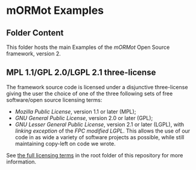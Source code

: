 # mORMot Examples

## Folder Content

This folder hosts the main Examples of the *mORMot* Open Source framework, version 2.

## MPL 1.1/GPL 2.0/LGPL 2.1 three-license

The framework source code is licensed under a disjunctive three-license giving the user the choice of one of the three following sets of free software/open source licensing terms:
- *Mozilla Public License*, version 1.1 or later (MPL);
- *GNU General Public License*, version 2.0 or later (GPL);
- *GNU Lesser General Public License*, version 2.1 or later (LGPL), with *linking exception* of the *FPC modified LGPL*.
This allows the use of our code in as wide a variety of software projects as possible, while still maintaining copy-left on code we wrote.

See [the full licensing terms](../LICENCE.md) in the root folder of this repository for more information.
